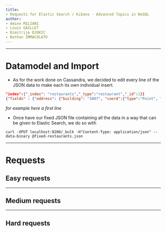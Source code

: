```yaml
---
title:
- Requests for Elastic Search / Kibana - Advanced Topics in NoSQL
author:
- Amine MILIANI
- Louis GAILLET
- Dimitrije DJOKIC
- Nathan IMMACOLATO
---
```


---

# Datamodel and Import

- As for the work done on Cassandra, we decided to edit every line of the JSON data to make each its own individual insert.

```json
"index":{"_index": "restaurants","_type":"restaurant","_id":1}}
{"fields" : {"address": {"building": "1007", "coord":{"type":"Point", "coordinates" : [-73.856077, 40.848447]}, "street": "Morris Park Ave", "zipcode": "10462"}, "borough": "Bronx", "cuisine": "Bakery", "grades": [{"date": {"$date": 1393804800000}, "grade": "A", "score": 2}, {"date": {"$date": 1378857600000}, "grade": "A", "score": 6}, {"date": {"$date": 1358985600000}, "grade": "A", "score": 10}, {"date": {"$date": 1322006400000}, "grade": "A", "score": 9}, {"date": {"$date": 1299715200000}, "grade": "B", "score": 14}], "name": "Morris Park Bake Shop", "restaurant_id": "30075445"}}
```

*for example here a first line*

- Once have our fixed JSON file containing all the data in a way that can be given to Elastic Search, we do so with 

```
curl -XPUT localhost:9200/_bulk -H"Content-Type: application/json" --data-binary @fixed-restaurants.json
```

---

# Requests

## Easy requests

---

## Medium requests

---

## Hard requests
